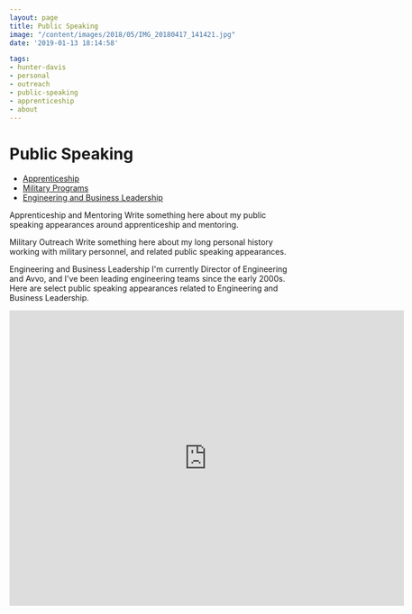 ```yaml
---
layout: page
title: Public Speaking
image: "/content/images/2018/05/IMG_20180417_141421.jpg"
date: '2019-01-13 18:14:58'

tags:
- hunter-davis
- personal
- outreach
- public-speaking
- apprenticeship
- about
---
```

# Public Speaking
+ [Apprenticeship](#apprenticeship)
+ [Military Programs](#military)
+ [Engineering and Business Leadership](#leadership)


<a id='apprenticeship'>Apprenticeship and Mentoring</a>
Write something here about my public speaking appearances around apprenticeship and mentoring.

<a id='military'>Military Outreach</a>
Write something here about my long personal history working with military personnel, and related public speaking appearances. 


<a id='leadership'>Engineering and Business Leadership</a>
I'm currently Director of Engineering and Avvo, and I've been leading engineering teams since the early 2000s. Here are select public speaking appearances related to Engineering and Business Leadership.

<iframe allowfullscreen="" frameborder="0" height="525" src="http://www.youtube.com/embed/WOC_IzFQt44?feature=oembed" width="700"></iframe>  


